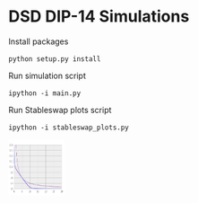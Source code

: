 # DSD DIP-14 Simulations


Install packages
```
python setup.py install
```

Run simulation script
```
ipython -i main.py
```

Run Stableswap plots script
```
ipython -i stableswap_plots.py
```

<!-- ![alt tag](./plots/stableswap_figure_1.png) -->
<!-- ![alt tag](./plots/stableswap_figure_2.png) -->

<img src="./plots/stableswap_figure_1.png" width="100" height="100">
